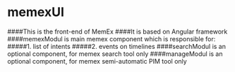 # memexUI
####This is the front-end of MemEx
####It is based on Angular framework
####memexModul is main memex component which is responsible for:
#####1. list of intents
#####2. events on timelines
####searchModul is an optional component, for memex search tool only
####manageModul is an optional component, for memex semi-automatic PIM tool only
